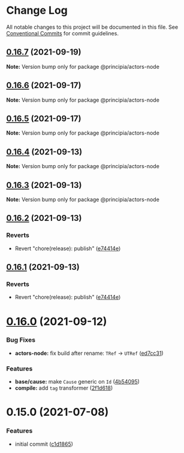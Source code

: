 # Change Log

All notable changes to this project will be documented in this file.
See [Conventional Commits](https://conventionalcommits.org) for commit guidelines.

## [0.16.7](https://github.com/0x706b/principia.ts/compare/@principia/actors-node@0.16.6...@principia/actors-node@0.16.7) (2021-09-19)

**Note:** Version bump only for package @principia/actors-node





## [0.16.6](https://github.com/0x706b/principia.ts/compare/@principia/actors-node@0.16.5...@principia/actors-node@0.16.6) (2021-09-17)

**Note:** Version bump only for package @principia/actors-node





## [0.16.5](https://github.com/0x706b/principia.ts/compare/@principia/actors-node@0.16.4...@principia/actors-node@0.16.5) (2021-09-17)

**Note:** Version bump only for package @principia/actors-node





## [0.16.4](https://github.com/0x706b/principia.ts/compare/@principia/actors-node@0.16.3...@principia/actors-node@0.16.4) (2021-09-13)

**Note:** Version bump only for package @principia/actors-node





## [0.16.3](https://github.com/0x706b/principia.ts/compare/@principia/actors-node@0.16.2...@principia/actors-node@0.16.3) (2021-09-13)

**Note:** Version bump only for package @principia/actors-node





## [0.16.2](https://github.com/0x706b/principia.ts/compare/@principia/actors-node@0.16.1...@principia/actors-node@0.16.2) (2021-09-13)


### Reverts

* Revert "chore(release): publish" ([e74414e](https://github.com/0x706b/principia.ts/commit/e74414effa51392092770ecd542b55608dbb1201))





## [0.16.1](https://github.com/0x706b/principia.ts/compare/@principia/actors-node@0.16.1...@principia/actors-node@0.16.1) (2021-09-13)


### Reverts

* Revert "chore(release): publish" ([e74414e](https://github.com/0x706b/principia.ts/commit/e74414effa51392092770ecd542b55608dbb1201))





# [0.16.0](https://github.com/0x706b/principia.ts/compare/@principia/actors-node@0.15.0...@principia/actors-node@0.16.0) (2021-09-12)


### Bug Fixes

* **actors-node:** fix build after rename: `TRef` -> `UTRef` ([ed7cc31](https://github.com/0x706b/principia.ts/commit/ed7cc316a59fdf1502cd83241547270ae4ff6b3f))


### Features

* **base/cause:** make `Cause` generic on `Id` ([4b54095](https://github.com/0x706b/principia.ts/commit/4b5409595ffb7554c64a2982124258f44f4104e2))
* **compile:** add `tag` transformer ([2f1d618](https://github.com/0x706b/principia.ts/commit/2f1d6186a69804b169d7dc2eb96346d612fd3582))





# 0.15.0 (2021-07-08)


### Features

* initial commit ([c1d1865](https://github.com/0x706b/principia.ts/commit/c1d1865d93b8c7762c4cdfa912360f467c0bae02))
